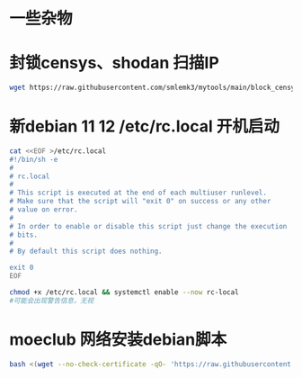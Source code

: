 # 一些杂物
# 封锁censys、shodan 扫描IP
```Bash
wget https://raw.githubusercontent.com/smlemk3/mytools/main/block_censys_shodan.sh && chmod +x block_censys_shodan.sh
```

# 新debian 11 12 /etc/rc.local 开机启动
```Bash
cat <<EOF >/etc/rc.local
#!/bin/sh -e
#
# rc.local
#
# This script is executed at the end of each multiuser runlevel.
# Make sure that the script will "exit 0" on success or any other
# value on error.
#
# In order to enable or disable this script just change the execution
# bits.
#
# By default this script does nothing.

exit 0
EOF
```
```Bash
chmod +x /etc/rc.local && systemctl enable --now rc-local
#可能会出现警告信息，无视
```
# moeclub 网络安装debian脚本
```Bash
bash <(wget --no-check-certificate -qO- 'https://raw.githubusercontent.com/MoeClub/Note/master/InstallNET.sh') -d 12 -v 64 -p "younewpass" -port 8222
```

